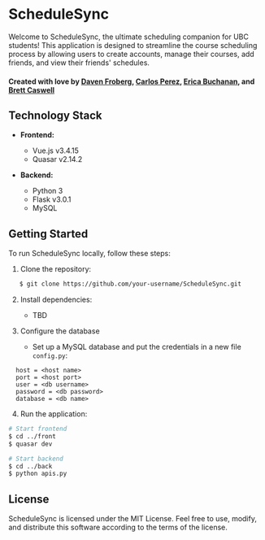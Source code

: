 # ScheduleSync

Welcome to ScheduleSync, the ultimate scheduling companion for UBC students! This application is designed to streamline the course scheduling process by allowing users to create accounts, manage their courses, add friends, and view their friends' schedules.

#### Created with love by [Daven Froberg](http://www.github.com/dfroberg), [Carlos Perez](https://github.com/carlosperez67), [Erica Buchanan](https://github.com/ericabuchanan), and [Brett Caswell](https://github.com/caswellbrett) ####
## Technology Stack

- **Frontend:**
  - Vue.js v3.4.15
  - Quasar v2.14.2

- **Backend:**
  - Python 3
  - Flask v3.0.1
  - MySQL

## Getting Started

To run ScheduleSync locally, follow these steps:

1. Clone the repository:
```bash
   $ git clone https://github.com/your-username/ScheduleSync.git 
```

2. Install dependencies:
   - TBD
     
3. Configure the database
   - Set up a MySQL database and put the credentials in a new file `config.py`:
```
  host = <host name>
  port = <host port>
  user = <db username>
  password = <db password>
  database = <db name>
```

4. Run the application:
```bash
# Start frontend
$ cd ../front
$ quasar dev

# Start backend
$ cd ../back
$ python apis.py
```

## License ##
ScheduleSync is licensed under the MIT License. Feel free to use, modify, and distribute this software according to the terms of the license.
